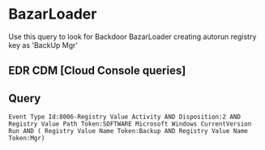 # BazarLoader

Use this query to look for Backdoor BazarLoader creating autorun registry key as 'BackUp Mgr'

## EDR CDM [Cloud Console queries]

## Query

```
Event Type Id:8006-Registry Value Activity AND Disposition:2 AND Registry Value Path Token:SOFTWARE Microsoft Windows CurrentVersion Run AND ( Registry Value Name Token:Backup AND Registry Value Name Token:Mgr)

```
